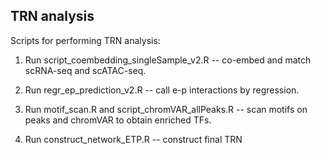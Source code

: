 ## TRN analysis
Scripts for performing TRN analysis:

1. Run script_coembedding_singleSample_v2.R --  co-embed and match scRNA-seq and scATAC-seq.

2. Run regr_ep_prediction_v2.R --  call e-p interactions by regression.

3. Run motif_scan.R and script_chromVAR_allPeaks.R -- scan motifs on peaks and chromVAR to obtain enriched TFs.

4. Run construct_network_ETP.R -- construct final TRN


